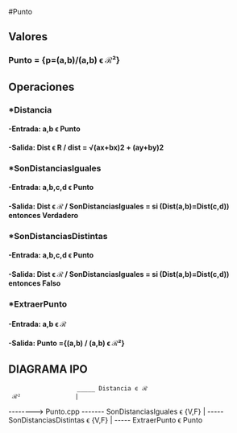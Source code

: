 #Punto

## Valores
### Punto = {p=(a,b)/(a,b) ϵ ℛ²}

## Operaciones
### *Distancia
#### -Entrada: a,b ϵ Punto
#### -Salida: Dist ϵ R / dist = √(ax+bx)2 + (ay+by)2
 
### *SonDistanciasIguales
#### -Entrada: a,b,c,d ϵ Punto
#### -Salida: Dist ϵ ℛ / SonDistanciasIguales = si (Dist(a,b)=Dist(c,d)) entonces Verdadero

### *SonDistanciasDistintas
#### -Entrada: a,b,c,d ϵ Punto
#### -Salida: Dist ϵ ℛ / SonDistanciasIguales = si (Dist(a,b)=Dist(c,d)) entonces Falso

### *ExtraerPunto
#### -Entrada: a,b ϵ ℛ
#### -Salida: Punto ={(a,b) / (a,b) ϵ ℛ²}

## DIAGRAMA IPO

					   _____ Distancia ϵ ℛ
     ℛ²               |
--------> Punto.cpp  ------- SonDistanciasIguales ϵ {V,F}
					  |
					   ----- SonDistanciasDistintas ϵ {V,F}
					  |
                       ----- ExtraerPunto ϵ Punto		  
